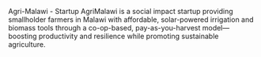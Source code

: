Agri-Malawi - Startup
AgriMalawi is a social impact startup providing smallholder farmers in Malawi with affordable, solar-powered irrigation and biomass tools through a co-op-based, pay-as-you-harvest model—boosting productivity and resilience while promoting sustainable agriculture.

